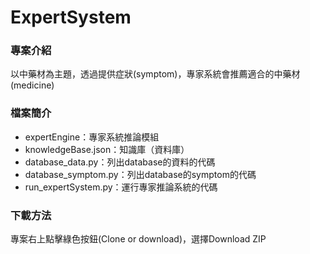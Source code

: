 # ExpertSystem

### 專案介紹
<p>以中藥材為主題，透過提供症狀(symptom)，專家系統會推薦適合的中藥材(medicine)<p>

### 檔案簡介
- expertEngine：專家系統推論模組
- knowledgeBase.json：知識庫（資料庫）
- database_data.py：列出database的資料的代碼
- database_symptom.py：列出database的symptom的代碼
- run_expertSystem.py：運行專家推論系統的代碼

### 下載方法
<p>專案右上點擊綠色按鈕(Clone or download)，選擇Download ZIP<p>
